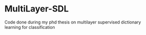 # MultiLayer-SDL
Code done during my phd thesis on multilayer supervised dictionary learning for classification
